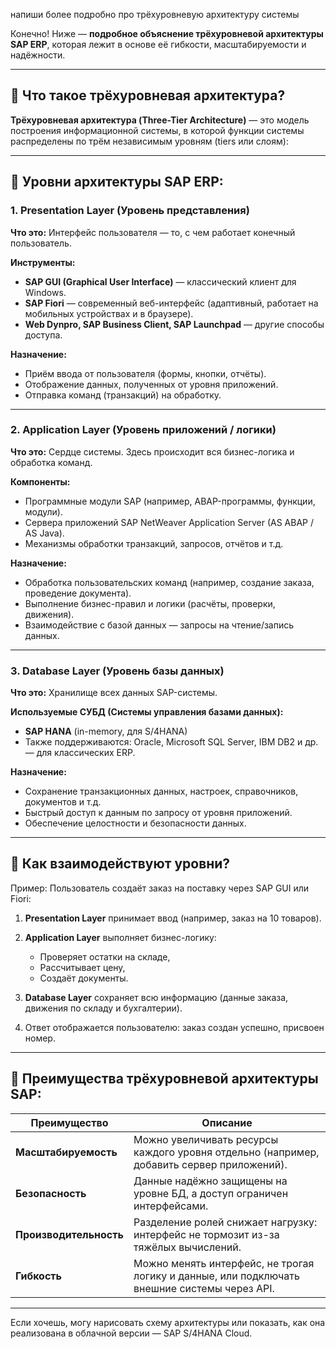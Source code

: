 напиши более подробно про трёхуровневую архитектуру системы

Конечно! Ниже — **подробное объяснение трёхуровневой архитектуры SAP ERP**, которая лежит в основе её гибкости, масштабируемости и надёжности.

---

## 📐 Что такое трёхуровневая архитектура?

**Трёхуровневая архитектура (Three-Tier Architecture)** — это модель построения информационной системы, в которой функции системы распределены по трём независимым уровням (tiers или слоям):

---

## 🧱 Уровни архитектуры SAP ERP:

### **1. Presentation Layer (Уровень представления)**

**Что это:**
Интерфейс пользователя — то, с чем работает конечный пользователь.

**Инструменты:**

* **SAP GUI (Graphical User Interface)** — классический клиент для Windows.
* **SAP Fiori** — современный веб-интерфейс (адаптивный, работает на мобильных устройствах и в браузере).
* **Web Dynpro, SAP Business Client, SAP Launchpad** — другие способы доступа.

**Назначение:**

* Приём ввода от пользователя (формы, кнопки, отчёты).
* Отображение данных, полученных от уровня приложений.
* Отправка команд (транзакций) на обработку.

---

### **2. Application Layer (Уровень приложений / логики)**

**Что это:**
Сердце системы. Здесь происходит вся бизнес-логика и обработка команд.

**Компоненты:**

* Программные модули SAP (например, ABAP-программы, функции, модули).
* Сервера приложений SAP NetWeaver Application Server (AS ABAP / AS Java).
* Механизмы обработки транзакций, запросов, отчётов и т.д.

**Назначение:**

* Обработка пользовательских команд (например, создание заказа, проведение документа).
* Выполнение бизнес-правил и логики (расчёты, проверки, движения).
* Взаимодействие с базой данных — запросы на чтение/запись данных.

---

### **3. Database Layer (Уровень базы данных)**

**Что это:**
Хранилище всех данных SAP-системы.

**Используемые СУБД (Системы управления базами данных):**

* **SAP HANA** (in-memory, для S/4HANA)
* Также поддерживаются: Oracle, Microsoft SQL Server, IBM DB2 и др. — для классических ERP.

**Назначение:**

* Сохранение транзакционных данных, настроек, справочников, документов и т.д.
* Быстрый доступ к данным по запросу от уровня приложений.
* Обеспечение целостности и безопасности данных.

---

## 🔁 Как взаимодействуют уровни?

Пример: Пользователь создаёт заказ на поставку через SAP GUI или Fiori:

1. **Presentation Layer** принимает ввод (например, заказ на 10 товаров).
2. **Application Layer** выполняет бизнес-логику:

   * Проверяет остатки на складе,
   * Рассчитывает цену,
   * Создаёт документы.
3. **Database Layer** сохраняет всю информацию (данные заказа, движения по складу и бухгалтерии).
4. Ответ отображается пользователю: заказ создан успешно, присвоен номер.

---

## 🧠 Преимущества трёхуровневой архитектуры SAP:

| Преимущество           | Описание                                                                                     |
| ---------------------- | -------------------------------------------------------------------------------------------- |
| **Масштабируемость**   | Можно увеличивать ресурсы каждого уровня отдельно (например, добавить сервер приложений).    |
| **Безопасность**       | Данные надёжно защищены на уровне БД, а доступ ограничен интерфейсами.                       |
| **Производительность** | Разделение ролей снижает нагрузку: интерфейс не тормозит из-за тяжёлых вычислений.           |
| **Гибкость**           | Можно менять интерфейс, не трогая логику и данные, или подключать внешние системы через API. |

---

Если хочешь, могу нарисовать схему архитектуры или показать, как она реализована в облачной версии — SAP S/4HANA Cloud.

